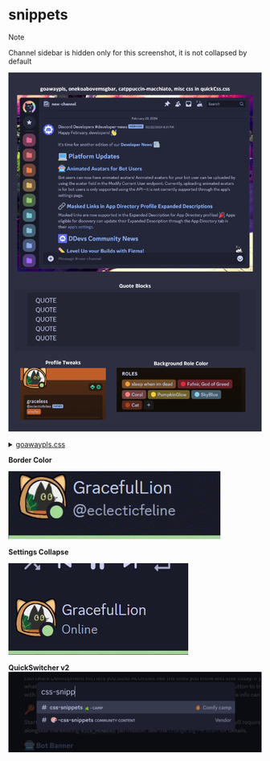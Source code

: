 # snippets
> [!NOTE]  
> Channel sidebar is hidden only for this screenshot, it is not collapsed by default

![Catpuccin](media/Catpuccin.png)
<details>
<summary><a href="https://github.com/Redundakitties/quickCSS-snippets/blob/main/snippets/goawaypls.css">goawaypls.css</a>   
</summary>

- hides icons in upper toolbox (threads, Help, Video Call, Notification Settings)
  
- removes a few section dividers, recolors message dividers to be less obtrusive except unreads

- no more sticker picker in emoji picker

- removes protip from quickswitcher

- hides gift, gif picker, and sticker picker from chat bar

- hides store from sidebar

- hides watermark in upper left

</details>

**Border Color**

![borderColor](media/borderColor.gif)

**Settings Collapse**

![settingsCollapse](media/settingsCollapse.gif)

**QuickSwitcher v2**
![quickSwitcher](media/quickswitcher.png)